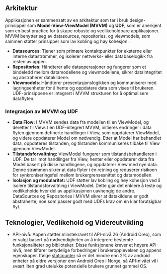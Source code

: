 ## Arkitektur
Applikasjonen er sammensatt av en arkitektur som tar i bruk design-prinsipper som **Model-View-ViewModel (MVVM)** og **UDF**, som er anerkjent som en best practice for å skape robuste og vedlikeholdbare applikasjoner.
MVVM benytter seg av datasources, repositories, og viewmodels, som sammen støtter prinsipper som lav kobling og høy kohesjon.
- **Datasources**: Tjener som primære kontaktpunkter for eksterne eller interne datastrømmer, og isolerer nettverks- eller databaselogikk fra resten av appen.
- **Repositories**: Håndterer alle dataoperasjoner og fungerer som et bindeledd mellom datamodellene og viewmodellene, sikrer dataintegritet og abstraherer datakildene.
- **Viewmodels**: Håndterer presentasjonslogikken og kommuniserer med lagringsenheter for å hente og oppdatere data som vises til brukeren.
  UDF-prinsippene er integrert i MVVM strukturen for å optimalisere dataflyten.

### Integrasjon av MVVM og UDF
* **Data Flow:** I MVVM sendes data fra modellen til en ViewModel, og deretter til View. I en UDF-integrert MVVM, initieres endringer i data flyten gjennom definerte handlinger i View, som oppdaterer ViewModel, og videre oppdaterer Model om nødvendig. Etter at Model har behandlet data, oppdateres tilstanden, og tilstanden kommuniseres tilbake til View gjennom ViewModel.
* **Tilstandsforvaltning:** ViewModel fungerer som tilstandsbehandleren i UDF. De tar imot handlinger fra View, henter eller oppdaterer data fra Model basert på disse handlingene, og oppdaterer View med nye data. Denne strømmen sikrer at data flyter i én retning og reduserer risikoen for synkroniseringsfeil mellom brukergrensesnittet og datamodellen.
* **Isolasjon og modularitet:** UDF støtter lav kobling og høy kohesjon ved å isolere tilstandsforvaltning i ViewModel. Dette gjør det enklere å teste og vedlikeholde hver del av applikasjonen uavhengig de andre. DataSources og Repositories i MVVM sikrer at datakildene er godt abstraherte, noe som passer godt med UDFs krav om en klar forutsigbar flyt.

## Teknologier, Vedlikehold og Videreutvikling
- API-nivå: Appen støtter minstekravet til API-nivå 26 (Android Oreo), som er valgt basert på nødvendigheten av å integrere bestemte funksjonaliteter og biblioteker.
  Disse funksjonene krever et høyere API-nivå, men tilfører betydelige forbedringer i brukeropplevelsen og appens egenskaper.
  Ifølge [statcounter](https://gs.statcounter.com/android-version-market-share/mobile-tablet/norway) så er det mindre enn 2% av android enheter på eldre versjoner enn Android Oreo i Norge, så API-nivået vil i svært liten grad utelukke potensielle brukere grunnet gammel OS.